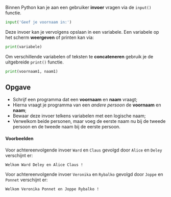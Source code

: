 Binnen Python kan je aan een gebruiker **invoer** vragen via de `input()` functie.

```python
input('Geef je voornaam in:')
```

Deze invoer kan je vervolgens opslaan in een variabele. Een variabele op het scherm **weergeven** of printen kan via:

```python
print(variabele)
```

Om verschillende variabelen of teksten te **concateneren** gebruik je de uitgebreide `print()` functie.

```python
print(voornaam1, naam1)
```

## Opgave
- Schrijf een programma dat een **voornaam** en **naam** vraagt;
- Hierna vraagt je programma van een *andere persoon* de **voornaam** en **naam**;
- Bewaar deze invoer telkens variabelen met een logische naam; 
- Verwelkom beide personen, maar voeg de eerste naam nu bij de tweede persoon en de tweede naam bij de eerste persoon.


#### Voorbeelden

Voor achtereenvolgende invoer `Ward` en `Claus` gevolgd door `Alice` en `Deley` verschijnt er:
```
Welkom Ward Deley en Alice Claus !
```

Voor achtereenvolgende invoer `Veronika` en `Rybalko` gevolgd door `Joppe` en `Ponnet` verschijnt er:
```
Welkom Veronika Ponnet en Joppe Rybalko !
```